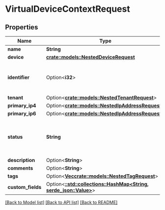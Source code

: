 # VirtualDeviceContextRequest

## Properties

Name | Type | Description | Notes
------------ | ------------- | ------------- | -------------
**name** | **String** |  | 
**device** | [**crate::models::NestedDeviceRequest**](NestedDeviceRequest.md) |  | 
**identifier** | Option<**i32**> | Numeric identifier unique to the parent device | [optional]
**tenant** | Option<[**crate::models::NestedTenantRequest**](NestedTenantRequest.md)> |  | [optional]
**primary_ip4** | Option<[**crate::models::NestedIpAddressRequest**](NestedIPAddressRequest.md)> |  | [optional]
**primary_ip6** | Option<[**crate::models::NestedIpAddressRequest**](NestedIPAddressRequest.md)> |  | [optional]
**status** | **String** | * `active` - Active * `planned` - Planned * `offline` - Offline | 
**description** | Option<**String**> |  | [optional]
**comments** | Option<**String**> |  | [optional]
**tags** | Option<[**Vec<crate::models::NestedTagRequest>**](NestedTagRequest.md)> |  | [optional]
**custom_fields** | Option<[**::std::collections::HashMap<String, serde_json::Value>**](serde_json::Value.md)> |  | [optional]

[[Back to Model list]](../README.md#documentation-for-models) [[Back to API list]](../README.md#documentation-for-api-endpoints) [[Back to README]](../README.md)


